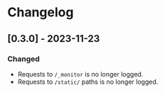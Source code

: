# Changelog

## [0.3.0] - 2023-11-23

### Changed

- Requests to `/_monitor` is no longer logged.
- Requests to `/static/` paths is no longer logged.
